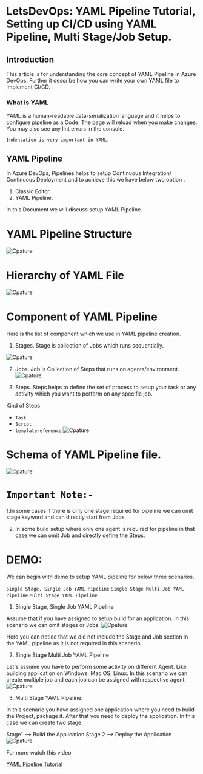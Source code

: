 # LetsDevOps: YAML Pipeline Tutorial, Setting up CI/CD using YAML Pipeline, Multi Stage/Job Setup.

## Introduction

This article is for understanding the core concept of YAML Pipeline in Azure DevOps. Further it describe how you can write your own YAML file to implement CI/CD.

### What is YAML

YAML is a human-readable data-serialization language and it helps to configure pipeline as a Code.
The page will reload when you make changes.\
You may also see any lint errors in the console.

`Indentation is very important in YAML.`

## YAML Pipeline

In Azure DevOps, Pipelines helps to setup Continuous Integration/ Continuous Deployment and to achieve
this we have below two option .

1. Classic Editor.
2. YAML Pipeline.

In this Document we will discuss setup YAML Pipeline.
# YAML Pipeline Structure 

![Cpature](Yaml-pipeline-structure.png)

# Hierarchy of YAML File

![Cpature](Yaml-pipeline-structure.png)

# Component of YAML Pipeline
Here is the list of component which we use in YAML pipeline creation.

1. Stages.
Stage is collection of Jobs which runs sequentially.

![Cpature](stages.png)

2. Jobs.
Job is Collection of Steps that runs on agents/environment.
![Cpature](jobs.png)


3. Steps.
Steps helps to define the set of process to setup your task or any activity which you want to perform on any specific job.

Kind of Steps
+ `Task`
+ `Script`
+ `templatereference`
![Cpature](steps.png)

# Schema of YAML Pipeline file.

![Cpature](schema-of-pipeline-file.png)

# `Important Note:-`

1.In some cases if there is only one stage required for pipeline we can omit stage keyword and can directly start from Jobs.

2. In some build setup where only one agent is required for pipeline in that case we can omit Job and directly define the Steps.

# DEMO:
We can begin with demo to setup YAML pipeline for below three scenarios.

`Single Stage, Single Job YAML Pipeline`
`Single Stage Multi Job YAML Pipeline`
`Multi Stage YAML Pipeline`


1. Single Stage, Single Job YAML Pipeline

Assume that if you have assigned to setup build for an application. In this scenario we can omit stages or Jobs.
![Cpature](single-stage-single-job.png)

Here you can notice that we did not include the Stage and Job section  in the YAML pipeline as it is not required in this scenario.

2. Single Stage Multi Job YAML Pipeline

Let's assume you have to perform some activity on different Agent. Like building application on Windows, Mac OS, Linux. In this scenario we can create multiple job and each job can be assigned with respective agent.
![Cpature](single-stage-multi-job.png)


3. Multi Stage YAML Pipeline.

In this scenario you have assigned one application where you need to build the Project, package it. After that you need to deploy the application. In this case we can create two stage.

Stage1 --> Build the Application
Stage 2 --> Deploy the Application
![Cpature](multi-stage-multi-job.png)


For more watch this video

[YAML Pipeline Tutorial](https://www.youtube.com/watch?v=JtbG6WkLGng&ab_channel=SumitRaj)
